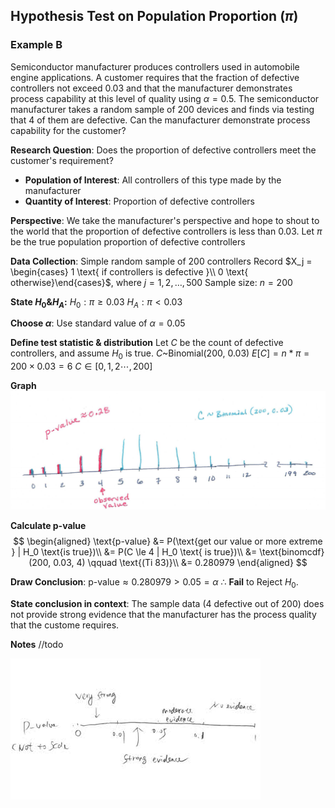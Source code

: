 ## Hypothesis Test on Population Proportion ($\pi$)

### Example B
Semiconductor manufacturer produces controllers used in automobile engine applications. A customer requires that the fraction of defective controllers not exceed $0.03$ and that the manufacturer demonstrates process capability at this level of quality using $\alpha = 0.5$. The semiconductor manufacturer takes a random sample of 200 devices and finds via testing that 4 of them are defective. Can the manufacturer demonstrate process capability for the customer?

**Research Question**: Does the proportion of defective controllers meet the customer's requirement?
  + **Population of Interest**: All controllers of this type made by the manufacturer
  + **Quantity of Interest**: Proportion of defective controllers

**Perspective**: We take the manufacturer's perspective and hope to shout to the world that the proportion of defective controllers is less than $0.03$.
Let $\pi$ be the true population proportion of defective controllers

**Data Collection**:  Simple random sample of 200 controllers
Record $X_j = \begin{cases} 1 \text{ if controllers is defective }\\ 0 \text{ otherwise}\end{cases}$, where $j=1, 2, \dots, 500$
Sample size: $n=200$

**State $H_0 \& H_A$:**
$H_0: \pi \ge 0.03$
$H_A: \pi \lt 0.03$

**Choose $\alpha$**: Use standard value of $\alpha = 0.05$

**Define test statistic & distribution**
Let $C$ be the count of defective controllers, and assume $H_0$ is true.
$C \text{\textasciitilde} \text{Binomial(200, 0.03)}$
$E[C] = n * \pi = 200 \times 0.03 = 6$
$C \in [0, 1, 2 \cdots, 200]$

**Graph**
![HT on population proportion](/assets/ht_on_proportion_b.png)

**Calculate p-value**
$$
\begin{aligned}
\text{p-value} &= P(\text{get our value or more extreme } | H_0 \text{is true})\\
&= P(C \le 4 | H_0 \text{ is true})\\
&= \text{binomcdf}(200, 0.03, 4) \qquad \text{(Ti 83)}\\
&= 0.280979
\end{aligned}
$$

**Draw Conclusion**:
$\text{p-value} \approx 0.280979 > 0.05 = \alpha$
$\therefore$ **Fail** to Reject $H_0$.

**State conclusion in context**:
The sample data (4 defective out of 200) does not provide strong evidence that the manufacturer has the process quality that the custome requires.

**Notes**
//todo

![p-value](/assets/p-value.jpg)